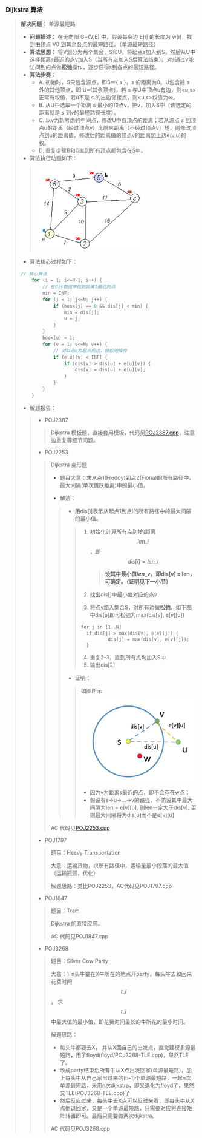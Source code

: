### Dijkstra 算法

> **解决问题：** 单源最短路
>
> - **问题描述：** 在无向图 G=(V,E) 中，假设每条边 E[i] 的长度为 w[i]，找到由顶点 V0 到其余各点的最短路径。（单源最短路径）
> - **算法思想：** 将V划分为两个集合，S和U，将起点*s*加入到S，然后从U中选择距离*s*最近的点v加入S（当所有点加入S后算法结束）。对*s*通过v能访问到的点做**松弛**操作，逐步获得*s*到各点的最短路径。
> - **算法步奏：** 
>   - A. 初始时，S只包含源点，即S＝{ *s* }，*s* 的距离为0。U包含除 *s* 外的其他顶点，即:U={其余顶点}，若 *s* 与U中顶点u有边，则<u,s>正常有权值，若u不是 *s* 的出边邻接点，则<u,s>权值为∞。
>   - B. 从U中选取一个距离 *s* 最小的顶点v，把v，加入S中（该选定的距离就是 *s* 到v的最短路径长度）。
>   - C. 以v为新考虑的中间点，修改U中各顶点的距离；若从源点 *s* 到顶点u的距离（经过顶点v）比原来距离（不经过顶点v）短，则修改顶点到u的距离值，修改后的距离值的顶点v的距离加上边e(v,u)的权。
>   - D. 重复步骤B和C直到所有顶点都包含在S中。
> - 算法执行动画如下：
>
> > <img src="https://github.com/shuyuFranky/coding/blob/master/img/dijkstra.gif" alt="dijkstra 演示gif"> </img>
>
> - 算法核心过程如下：
>
> ```c++
> // 核心算法
>     for (i = 1; i<=N-1; i++) {
>         // 在dis数组中找到距离1最近的点
>         min = INF;
>         for (j = 1; j<=N; j++) {
>             if (book[j] == 0 && dis[j] < min) {
>                 min = dis[j];
>                 u = j;
>             }
>         }
>         book[u] = 1;
>         for (v = 1; v<=N; v++) {
>             // 对以点u为起点的边，做松弛操作
>             if (e[u][v] < INF) { 
>                 if (dis[v] > dis[u] + e[u][v]) {
>                     dis[v] = dis[u] + e[u][v];
>                 }
>             }
>         }
>     }
> ```
>
> - 解题报告：
>
> > - POJ2387
> >
> > > Dijkstra 模板题，直接套用模板，代码见[POJ2387.cpp](https://github.com/shuyuFranky/coding/blob/master/dijkstra/POJ2387.cpp)，注意边重复等细节问题。 
> >
> > - POJ2253
> >
> > > Dijkstra 变形题
> > >
> > > - 题目大意：求从点1(Freddy)到点2(Fiona)的所有路径中，最大间隔(单次跳跃距离)中的最小值。
> > >
> > >
> > > - 解法：
> > >
> > > > - 用dis[i]表示从起点1到点i的所有路径中的最大间隔的最小值。
> > > >
> > > > > 1. 初始化计算所有点到1的距离 $$len\_{i}$$ ，即 $$dis[i] = len\_{i}$$
> > > > >
> > > > >    > **设其中最小值$len\_{v}$，即dis[v] = len，可确定。（证明见下一小节）**
> > > > >
> > > > > 2. 找出dis[]中最小值对应的点v 
> > > > >
> > > > > 3. 将点v加入集合S，对所有边做**松弛**，如下图中dis\[u\]即可松弛为max(dis\[v\], e\[v\]\[u\])
> > > > >
> > > > > ```
> > > > > for j in [1..N]
> > > > > 	if dis[j] > max(dis[v], e[v][j]) {
> > > > >       	dis[j] = max(dis[v], e[v][j]);
> > > > > 	}
> > > > > ```
> > > > >
> > > > > 4. 重复2-3，直到所有点均加入S中
> > > > > 5. 输出dis[2]
> > > >
> > > > - 证明：
> > > >
> > > > > 如图所示
> > > > >
> > > > > <img src="https://github.com/shuyuFranky/coding/blob/master/img/2253-pro.png" width="400px;"> </img>
> > > > >
> > > > > - 因为v为距离s最近的点，即不会存在w点；
> > > > > - 假设有s->u->…->v的路径，不防设其中最大间隔为len = e\[v\]\[u\], 则len一定大于dis\[v\], 否则最大间隔将为dis[u]而不是e\[v\]\[u\]
> > >
> > > AC 代码见[POJ2253.cpp](https://github.com/shuyuFranky/coding/blob/master/dijkstra/POJ2253.cpp) 
> >
> > - POJ1797  
> >
> > > 题目：Heavy Transportation
> > >
> > > 大意：运输货物，求所有路径中，运输量最小段落的最大值（运输瓶颈，优化）
> > >
> > > 解题思路：类比POJ2253，AC代码见POJ1797.cpp
> >
> > - POJ1847
> >
> > > 题目：Tram
> > >
> > > Dijkstra 的直接应用。
> > >
> > > AC 代码见POJ1847.cpp
> >
> > - POJ3268
> >
> > > 题目：Silver Cow Party
> > >
> > > 大意：1-n头牛要在X牛所在的地点开party，每头牛去和回来花费时间 $$ t\_{i} $$， 求 $$ t\_{i} $$ 中最大值的最小值，即花费时间最长的牛所花的最小时间。
> > >
> > > 解题思路：
> > >
> > > - 每头牛都要去X， 并从X回自己的出发点，直觉建模多源最短路，用了floyd(floyd/POJ3268-TLE.cpp)，果然TLE了。
> > > - 改成party结束后所有牛从X点出发回家(单源最短路)，加上每头牛从自己家里过来的(n-1)个单源最短路，一起n次单源最短路，采用n次dijkstra，即又退化为floyd了，果然又TLE(POJ3268-TLE.cpp)了
> > > - 然后反应过来，每头牛去X点可以反过来看，即每头牛从X点倒退回家，又是一个单源最短路，只需要对应将连接矩阵转置即可。最后只需要做两次dijkstra。
> > >
> > > AC 代码见POJ3268.cpp
